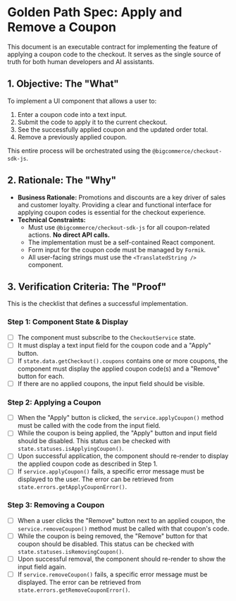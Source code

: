 # Golden Path Spec: Apply and Remove a Coupon

This document is an executable contract for implementing the feature of applying a coupon code to the checkout. It serves as the single source of truth for both human developers and AI assistants.

## 1. Objective: The "What"

To implement a UI component that allows a user to:
1.  Enter a coupon code into a text input.
2.  Submit the code to apply it to the current checkout.
3.  See the successfully applied coupon and the updated order total.
4.  Remove a previously applied coupon.

This entire process will be orchestrated using the `@bigcommerce/checkout-sdk-js`.

## 2. Rationale: The "Why"

-   **Business Rationale:** Promotions and discounts are a key driver of sales and customer loyalty. Providing a clear and functional interface for applying coupon codes is essential for the checkout experience.
-   **Technical Constraints:**
    -   Must use `@bigcommerce/checkout-sdk-js` for all coupon-related actions. **No direct API calls.**
    -   The implementation must be a self-contained React component.
    -   Form input for the coupon code must be managed by `Formik`.
    -   All user-facing strings must use the `<TranslatedString />` component.

## 3. Verification Criteria: The "Proof"

This is the checklist that defines a successful implementation.

### Step 1: Component State & Display
-   [ ] The component must subscribe to the `CheckoutService` state.
-   [ ] It must display a text input field for the coupon code and a "Apply" button.
-   [ ] If `state.data.getCheckout().coupons` contains one or more coupons, the component must display the applied coupon code(s) and a "Remove" button for each.
-   [ ] If there are no applied coupons, the input field should be visible.

### Step 2: Applying a Coupon
-   [ ] When the "Apply" button is clicked, the `service.applyCoupon()` method must be called with the code from the input field.
-   [ ] While the coupon is being applied, the "Apply" button and input field should be disabled. This status can be checked with `state.statuses.isApplyingCoupon()`.
-   [ ] Upon successful application, the component should re-render to display the applied coupon code as described in Step 1.
-   [ ] If `service.applyCoupon()` fails, a specific error message must be displayed to the user. The error can be retrieved from `state.errors.getApplyCouponError()`.

### Step 3: Removing a Coupon
-   [ ] When a user clicks the "Remove" button next to an applied coupon, the `service.removeCoupon()` method must be called with that coupon's code.
-   [ ] While the coupon is being removed, the "Remove" button for that coupon should be disabled. This status can be checked with `state.statuses.isRemovingCoupon()`.
-   [ ] Upon successful removal, the component should re-render to show the input field again.
-   [ ] If `service.removeCoupon()` fails, a specific error message must be displayed. The error can be retrieved from `state.errors.getRemoveCouponError()`.
